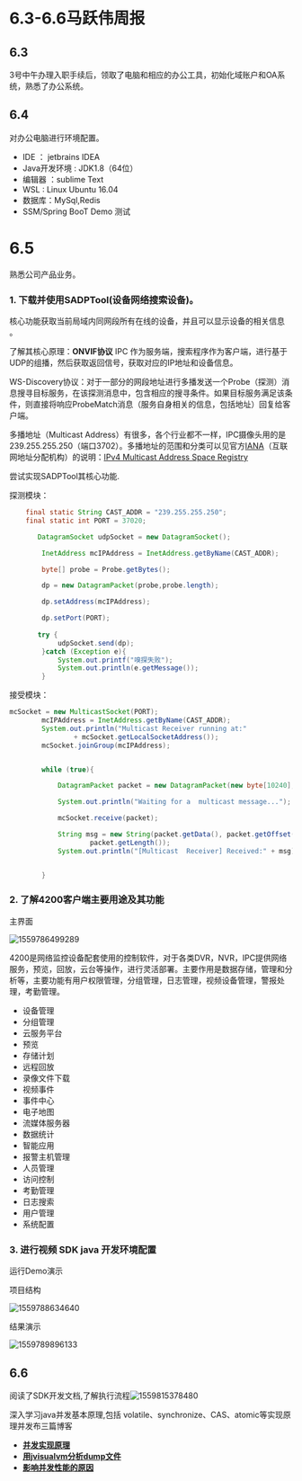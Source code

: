 # 6.3-6.6马跃伟周报

## 6.3

3号中午办理入职手续后，领取了电脑和相应的办公工具，初始化域账户和OA系统，熟悉了办公系统。

## 6.4

对办公电脑进行环境配置。

* IDE ： jetbrains IDEA
* Java开发环境 : JDK1.8（64位）
* 编辑器 ：sublime Text
* WSL : Linux Ubuntu 16.04
* 数据库：MySql,Redis
* SSM/Spring BooT Demo 测试

# 6.5

熟悉公司产品业务。

### 1. 下载并使用SADPTool(设备网络搜索设备)。
核心功能获取当前局域内同网段所有在线的设备，并且可以显示设备的相关信息 。

了解其核心原理：**ONVIF协议** IPC 作为服务端，搜索程序作为客户端，进行基于UDP的组播，然后获取返回信号，获取对应的IP地址和设备信息。

WS-Discovery协议：对于一部分的网段地址进行多播发送一个Probe（探测）消息搜寻目标服务，在该探测消息中，包含相应的搜寻条件。如果目标服务满足该条件，则直接将响应ProbeMatch消息（服务自身相关的信息，包括地址）回复给客户端。

多播地址（Multicast Address）有很多，各个行业都不一样，IPC摄像头用的是239.255.255.250（端口3702）。多播地址的范围和分类可以见官方[IANA](https://www.iana.org/)（互联网地址分配机构）的说明：[IPv4 Multicast Address Space Registry](https://www.iana.org/assignments/multicast-addresses/multicast-addresses.xhtml)

尝试实现SADPTool其核心功能.

探测模块：

```java
    final static String CAST_ADDR = "239.255.255.250";
    final static int PORT = 37020;

	   DatagramSocket udpSocket = new DatagramSocket();

        InetAddress mcIPAddress = InetAddress.getByName(CAST_ADDR);

        byte[] probe = Probe.getBytes();

        dp = new DatagramPacket(probe,probe.length);

        dp.setAddress(mcIPAddress);

        dp.setPort(PORT);
		 
	   try {
            udpSocket.send(dp);
        }catch (Exception e){
            System.out.printf("嗅探失败");
            System.out.println(e.getMessage());
        }
```

接受模块：

```java 
mcSocket = new MulticastSocket(PORT);
        mcIPAddress = InetAddress.getByName(CAST_ADDR);
        System.out.println("Multicast Receiver running at:"
                + mcSocket.getLocalSocketAddress());
        mcSocket.joinGroup(mcIPAddress);


        while (true){

            DatagramPacket packet = new DatagramPacket(new byte[10240], 10240);

            System.out.println("Waiting for a  multicast message...");

            mcSocket.receive(packet);

            String msg = new String(packet.getData(), packet.getOffset(),
                    packet.getLength());
            System.out.println("[Multicast  Receiver] Received:" + msg);


        }
```



### 2. 了解4200客户端主要用途及其功能

主界面

![1559786499289](C:\Users\mayuewei\AppData\Roaming\Typora\typora-user-images\1559786499289.png)

4200是网络监控设备配套使用的控制软件，对于各类DVR，NVR，IPC提供网络服务，预览，回放，云台等操作，进行灵活部署。主要作用是数据存储，管理和分析等，主要功能有用户权限管理，分组管理，日志管理，视频设备管理，警报处理，考勤管理。

* 设备管理
* 分组管理
* 云服务平台
* 预览
* 存储计划
* 远程回放
* 录像文件下载
* 视频事件
* 事件中心
* 电子地图
* 流媒体服务器
* 数据统计
* 智能应用
* 报警主机管理
* 人员管理
* 访问控制
* 考勤管理
* 日志搜索
* 用户管理
* 系统配置

### 3. 进行视频 SDK java 开发环境配置 

运行Demo演示

项目结构

![1559788634640](C:\Users\mayuewei\AppData\Roaming\Typora\typora-user-images\1559788634640.png)

结果演示

![1559789896133](C:\Users\mayuewei\AppData\Roaming\Typora\typora-user-images\1559789896133.png)

## 6.6

阅读了SDK开发文档,了解执行流程![1559815378480](C:\Users\mayuewei\AppData\Roaming\Typora\typora-user-images\1559815378480.png)

深入学习java并发基本原理,包括 volatile、synchronize、CAS、atomic等实现原理并发布三篇博客

* [**并发实现原理**](https://blog.csdn.net/huabuxiu/article/details/91047969)
* [**用jvisualvm分析dump文件**](https://blog.csdn.net/huabuxiu/article/details/91047921)
* [**影响并发性能的原因**](https://blog.csdn.net/huabuxiu/article/details/91047854)